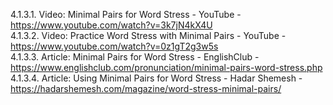 4.1.3.1. Video: Minimal Pairs for Word Stress - YouTube - https://www.youtube.com/watch?v=3k7jN4kX4U  
4.1.3.2. Video: Practice Word Stress with Minimal Pairs - YouTube - https://www.youtube.com/watch?v=0z1gT2g3w5s  
4.1.3.3. Article: Minimal Pairs for Word Stress - EnglishClub - https://www.englishclub.com/pronunciation/minimal-pairs-word-stress.php  
4.1.3.4. Article: Using Minimal Pairs for Word Stress - Hadar Shemesh - https://hadarshemesh.com/magazine/word-stress-minimal-pairs/  
